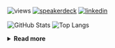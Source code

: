 ![views](https://komarev.com/ghpvc/?username=chck&color=blueviolet)
[![speakerdeck](https://img.shields.io/badge/Speaker_Deck-chck-8a2be2?style=flat-square&logo=speaker-deck)](https://speakerdeck.com/chck)
[![linkedin](https://img.shields.io/badge/LinkedIn-chck-8a2be2?style=flat-square&logo=linkedin)](https://www.linkedin.com/in/chck/)

<p align="left"> 
  <img alt="GitHub Stats" align="center" height="150" src="https://github-readme-stats-nine-umber-51.vercel.app/api?username=chck&count_private=true&show_icons=true&hide_title=true&theme=buefy" />
  <img alt="Top Langs" align="center" height="150" src="https://github-readme-stats-nine-umber-51.vercel.app/api/top-langs/?username=chck&layout=compact&count_private=true&show_icons=true&hide_title=true&theme=buefy" />
</p>

<details>
  <summary><b>Read more</b></summary>
  <br>

  <!--START_SECTION:waka-->
**🐱 My GitHub Data** 

> 📦 82.7 kB Used in GitHub's Storage 
 > 
> 🏆 489 Contributions in the Year 2024
 > 
> 💼 Opted to Hire
 > 
> 📜 133 Public Repositories 
 > 
> 🔑 22 Private Repositories 
 > 
**I'm a Night 🦉** 

```text
🌞 Morning                887 commits         ███░░░░░░░░░░░░░░░░░░░░░░   13.31 % 
🌆 Daytime                2102 commits        ████████░░░░░░░░░░░░░░░░░   31.53 % 
🌃 Evening                1956 commits        ███████░░░░░░░░░░░░░░░░░░   29.34 % 
🌙 Night                  1721 commits        ██████░░░░░░░░░░░░░░░░░░░   25.82 % 
```
📅 **I'm Most Productive on Thursday** 

```text
Monday                   1323 commits        █████░░░░░░░░░░░░░░░░░░░░   19.85 % 
Tuesday                  1047 commits        ████░░░░░░░░░░░░░░░░░░░░░   15.71 % 
Wednesday                1105 commits        ████░░░░░░░░░░░░░░░░░░░░░   16.58 % 
Thursday                 1558 commits        ██████░░░░░░░░░░░░░░░░░░░   23.37 % 
Friday                   670 commits         ███░░░░░░░░░░░░░░░░░░░░░░   10.05 % 
Saturday                 395 commits         █░░░░░░░░░░░░░░░░░░░░░░░░   05.93 % 
Sunday                   568 commits         ██░░░░░░░░░░░░░░░░░░░░░░░   08.52 % 
```


📊 **This Week I Spent My Time On** 

```text
💬 Programming Languages: 
Terraform                48 mins             ███████░░░░░░░░░░░░░░░░░░   29.14 % 
Bash                     37 mins             ██████░░░░░░░░░░░░░░░░░░░   22.23 % 
YAML                     21 mins             ███░░░░░░░░░░░░░░░░░░░░░░   12.90 % 
TOML                     19 mins             ███░░░░░░░░░░░░░░░░░░░░░░   11.49 % 
Makefile                 18 mins             ███░░░░░░░░░░░░░░░░░░░░░░   11.28 % 

🔥 Editors: 
Neovim                   1 hr 59 mins        ██████████████████░░░░░░░   71.48 % 
VS Code                  40 mins             ██████░░░░░░░░░░░░░░░░░░░   24.23 % 
Chrome                   7 mins              █░░░░░░░░░░░░░░░░░░░░░░░░   04.29 % 
```

**I Mostly Code in Python** 

```text
Python                   45 repos            █████████░░░░░░░░░░░░░░░░   34.88 % 
Jupyter Notebook         19 repos            ████░░░░░░░░░░░░░░░░░░░░░   14.73 % 
Rust                     7 repos             █░░░░░░░░░░░░░░░░░░░░░░░░   05.43 % 
TypeScript               4 repos             █░░░░░░░░░░░░░░░░░░░░░░░░   03.10 % 
Astro                    1 repo              ░░░░░░░░░░░░░░░░░░░░░░░░░   00.78 % 
```



**Timeline**

![Lines of Code chart](https://raw.githubusercontent.com/chck/chck/main/assets/bar_graph.png)


 Last Updated on 2024-08-26 01:43 UTC
<!--END_SECTION:waka-->
</details>

